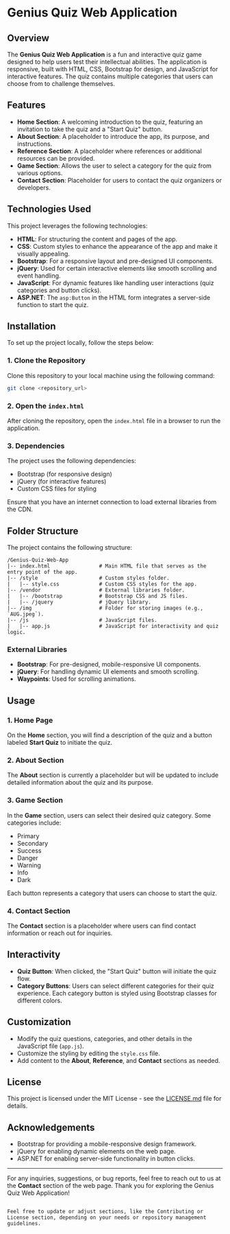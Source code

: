 # Genius Quiz Web Application

## Overview
The **Genius Quiz Web Application** is a fun and interactive quiz game designed to help users test their intellectual abilities. The application is responsive, built with HTML, CSS, Bootstrap for design, and JavaScript for interactive features. The quiz contains multiple categories that users can choose from to challenge themselves.

## Features
- **Home Section**: A welcoming introduction to the quiz, featuring an invitation to take the quiz and a "Start Quiz" button.
- **About Section**: A placeholder to introduce the app, its purpose, and instructions.
- **Reference Section**: A placeholder where references or additional resources can be provided.
- **Game Section**: Allows the user to select a category for the quiz from various options.
- **Contact Section**: Placeholder for users to contact the quiz organizers or developers.
  
## Technologies Used
This project leverages the following technologies:
- **HTML**: For structuring the content and pages of the app.
- **CSS**: Custom styles to enhance the appearance of the app and make it visually appealing.
- **Bootstrap**: For a responsive layout and pre-designed UI components.
- **jQuery**: Used for certain interactive elements like smooth scrolling and event handling.
- **JavaScript**: For dynamic features like handling user interactions (quiz categories and button clicks).
- **ASP.NET**: The `asp:Button` in the HTML form integrates a server-side function to start the quiz.

## Installation

To set up the project locally, follow the steps below:

### 1. Clone the Repository
Clone this repository to your local machine using the following command:
```bash
git clone <repository_url>

```

### 2. Open the `index.html`
After cloning the repository, open the `index.html` file in a browser to run the application.

### 3. Dependencies
The project uses the following dependencies:
- Bootstrap (for responsive design)
- jQuery (for interactive features)
- Custom CSS files for styling

Ensure that you have an internet connection to load external libraries from the CDN.

## Folder Structure

The project contains the following structure:

```
/Genius-Quiz-Web-App
|-- index.html                # Main HTML file that serves as the entry point of the app.
|-- /style                    # Custom styles folder.
|   |-- style.css             # Custom CSS styles for the app.
|-- /vendor                   # External libraries folder.
|   |-- /bootstrap            # Bootstrap CSS and JS files.
|   |-- /jquery               # jQuery library.
|-- /img                      # Folder for storing images (e.g., `AUG.jpeg`).
|-- /js                       # JavaScript files.
|   |-- app.js                # JavaScript for interactivity and quiz logic.
```

### External Libraries
- **Bootstrap**: For pre-designed, mobile-responsive UI components.
- **jQuery**: For handling dynamic UI elements and smooth scrolling.
- **Waypoints**: Used for scrolling animations.

## Usage

### 1. Home Page
On the **Home** section, you will find a description of the quiz and a button labeled **Start Quiz** to initiate the quiz. 

### 2. About Section
The **About** section is currently a placeholder but will be updated to include detailed information about the quiz and its purpose.

### 3. Game Section
In the **Game** section, users can select their desired quiz category. Some categories include:
- Primary
- Secondary
- Success
- Danger
- Warning
- Info
- Dark

Each button represents a category that users can choose to start the quiz.

### 4. Contact Section
The **Contact** section is a placeholder where users can find contact information or reach out for inquiries.

## Interactivity

- **Quiz Button**: When clicked, the "Start Quiz" button will initiate the quiz flow.
- **Category Buttons**: Users can select different categories for their quiz experience. Each category button is styled using Bootstrap classes for different colors.

## Customization

- Modify the quiz questions, categories, and other details in the JavaScript file (`app.js`).
- Customize the styling by editing the `style.css` file.
- Add content to the **About**, **Reference**, and **Contact** sections as needed.


## License

This project is licensed under the MIT License - see the [LICENSE.md](LICENSE.md) file for details.

## Acknowledgements

- Bootstrap for providing a mobile-responsive design framework.
- jQuery for enabling dynamic elements on the web page.
- ASP.NET for enabling server-side functionality in button clicks.
  
---

For any inquiries, suggestions, or bug reports, feel free to reach out to us at the **Contact** section of the web page. Thank you for exploring the Genius Quiz Web Application!
```

Feel free to update or adjust sections, like the Contributing or License section, depending on your needs or repository management guidelines.
